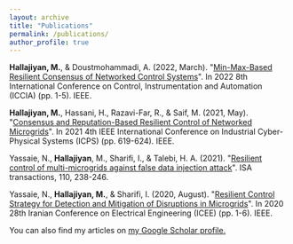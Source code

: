 ```yaml
---
layout: archive
title: "Publications"
permalink: /publications/
author_profile: true
---
```

 
<b>Hallajiyan, M.</b>, & Doustmohammadi, A. (2022, March). &quot;[Min-Max-Based Resilient Consensus of Networked Control Systems](https://ieeexplore.ieee.org/abstract/document/9737180)&quot;. In 2022 8th International Conference on Control, Instrumentation and Automation (ICCIA) (pp. 1-5). IEEE.
 
<b>Hallajiyan, M.</b>, Hassani, H., Razavi-Far, R., & Saif, M. (2021, May). &quot;[Consensus and Reputation-Based Resilient Control of Networked Microgrids](https://ieeexplore.ieee.org/abstract/document/9468239)&quot;. In 2021 4th IEEE International Conference on Industrial Cyber-Physical Systems (ICPS) (pp. 619-624). IEEE.

Yassaie, N., <b>Hallajiyan</b>, M., Sharifi, I., & Talebi, H. A. (2021). &quot;[Resilient control of multi-microgrids against false data injection attack](https://www.sciencedirect.com/science/article/pii/S0019057820304250)&quot;. ISA transactions, 110, 238-246.

Yassaie, N., <b>Hallajiyan, M.</b>, & Sharifi, I. (2020, August). &quot;[Resilient Control Strategy for Detection and Mitigation of Disruptions in Microgrids](https://ieeexplore.ieee.org/abstract/document/9260818)&quot;. In 2020 28th Iranian Conference on Electrical Engineering (ICEE) (pp. 1-6). IEEE.


You can also find my articles on <u><a href="{{[author.googlescholar](https://scholar.google.ca/citations?hl=en&user=cK23UWEAAAAJ&view_op=list_works&sortby=pubdate)}}">my Google Scholar profile</a>.</u>


